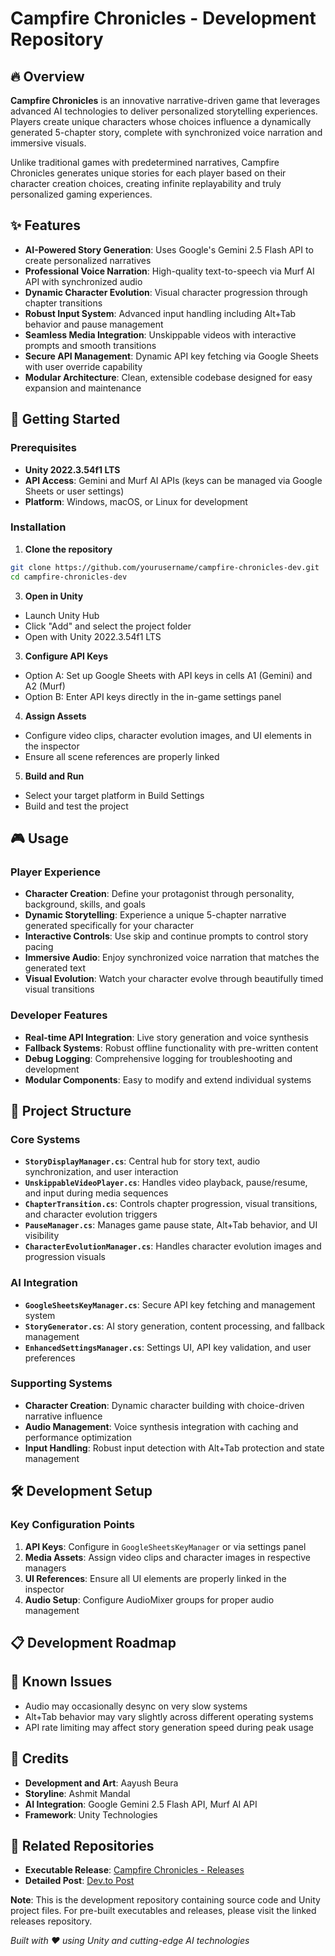 # Campfire Chronicles - Development Repository

## 🔥 Overview

**Campfire Chronicles** is an innovative narrative-driven game that leverages advanced AI technologies to deliver personalized storytelling experiences. Players create unique characters whose choices influence a dynamically generated 5-chapter story, complete with synchronized voice narration and immersive visuals.

Unlike traditional games with predetermined narratives, Campfire Chronicles generates unique stories for each player based on their character creation choices, creating infinite replayability and truly personalized gaming experiences.

## ✨ Features

- **AI-Powered Story Generation**: Uses Google's Gemini 2.5 Flash API to create personalized narratives
- **Professional Voice Narration**: High-quality text-to-speech via Murf AI API with synchronized audio
- **Dynamic Character Evolution**: Visual character progression through chapter transitions
- **Robust Input System**: Advanced input handling including Alt+Tab behavior and pause management
- **Seamless Media Integration**: Unskippable videos with interactive prompts and smooth transitions
- **Secure API Management**: Dynamic API key fetching via Google Sheets with user override capability
- **Modular Architecture**: Clean, extensible codebase designed for easy expansion and maintenance

## 🚀 Getting Started

### Prerequisites

- **Unity 2022.3.54f1 LTS**
- **API Access**: Gemini and Murf AI APIs (keys can be managed via Google Sheets or user settings)
- **Platform**: Windows, macOS, or Linux for development

### Installation

1. **Clone the repository**
```bash
git clone https://github.com/yourusername/campfire-chronicles-dev.git
cd campfire-chronicles-dev
```

3. **Open in Unity**
- Launch Unity Hub
- Click "Add" and select the project folder
- Open with Unity 2022.3.54f1 LTS

3. **Configure API Keys**
- Option A: Set up Google Sheets with API keys in cells A1 (Gemini) and A2 (Murf)
- Option B: Enter API keys directly in the in-game settings panel

4. **Assign Assets**
- Configure video clips, character evolution images, and UI elements in the inspector
- Ensure all scene references are properly linked

5. **Build and Run**
- Select your target platform in Build Settings
- Build and test the project

## 🎮 Usage

### Player Experience
- **Character Creation**: Define your protagonist through personality, background, skills, and goals
- **Dynamic Storytelling**: Experience a unique 5-chapter narrative generated specifically for your character
- **Interactive Controls**: Use skip and continue prompts to control story pacing
- **Immersive Audio**: Enjoy synchronized voice narration that matches the generated text
- **Visual Evolution**: Watch your character evolve through beautifully timed visual transitions

### Developer Features
- **Real-time API Integration**: Live story generation and voice synthesis
- **Fallback Systems**: Robust offline functionality with pre-written content
- **Debug Logging**: Comprehensive logging for troubleshooting and development
- **Modular Components**: Easy to modify and extend individual systems

## 📁 Project Structure

### Core Systems
- **`StoryDisplayManager.cs`**: Central hub for story text, audio synchronization, and user interaction
- **`UnskippableVideoPlayer.cs`**: Handles video playback, pause/resume, and input during media sequences
- **`ChapterTransition.cs`**: Controls chapter progression, visual transitions, and character evolution triggers
- **`PauseManager.cs`**: Manages game pause state, Alt+Tab behavior, and UI visibility
- **`CharacterEvolutionManager.cs`**: Handles character evolution images and progression visuals

### AI Integration
- **`GoogleSheetsKeyManager.cs`**: Secure API key fetching and management system
- **`StoryGenerator.cs`**: AI story generation, content processing, and fallback management
- **`EnhancedSettingsManager.cs`**: Settings UI, API key validation, and user preferences

### Supporting Systems
- **Character Creation**: Dynamic character building with choice-driven narrative influence
- **Audio Management**: Voice synthesis integration with caching and performance optimization
- **Input Handling**: Robust input detection with Alt+Tab protection and state management

## 🛠️ Development Setup

### Key Configuration Points
1. **API Keys**: Configure in `GoogleSheetsKeyManager` or via settings panel
2. **Media Assets**: Assign video clips and character images in respective managers
3. **UI References**: Ensure all UI elements are properly linked in the inspector
4. **Audio Setup**: Configure AudioMixer groups for proper audio management

## 📋 Development Roadmap



## 🐛 Known Issues

- Audio may occasionally desync on very slow systems
- Alt+Tab behavior may vary slightly across different operating systems
- API rate limiting may affect story generation speed during peak usage


## 🎯 Credits

- **Development and Art**: Aayush Beura
- **Storyline**: Ashmit Mandal
- **AI Integration**: Google Gemini 2.5 Flash API, Murf AI API
- **Framework**: Unity Technologies


## 🔗 Related Repositories

- **Executable Release**: [Campfire Chronicles - Releases](https://github.com/AayushBeura/the-campfire-chronicles-user)
- **Detailed Post**: [Dev.to Post]([https://github.com/yourusername/campfire-chronicles-docs](https://dev.to/aayushbeura04/the-campfire-chronicles-how-we-created-dynamic-storytelling-with-gemini-and-murf-tts-apis-2j7n))

**Note**: This is the development repository containing source code and Unity project files. For pre-built executables and releases, please visit the linked releases repository.

*Built with ❤️ using Unity and cutting-edge AI technologies*
